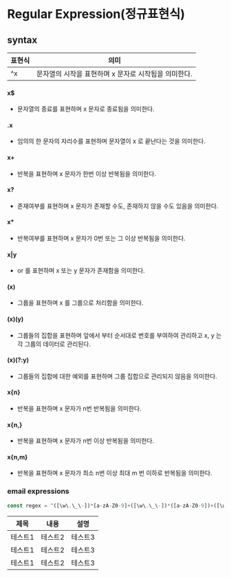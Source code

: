# Regular Expression(정규표현식)

## syntax
|표현식|의미|
|-------|------------------------------------------------------------------------|
|^x|문자열의 시작을 표현하며 x 문자로 시작됨을 의미한다.|
#### x$
+ 문자열의 종료를 표현하며 x 문자로 종료됨을 의미한다.
#### .x
+ 임의의 한 문자의 자리수를 표현하며 문자열이 x 로 끝난다는 것을 의미한다.
#### x+
+ 반복을 표현하며 x 문자가 한번 이상 반복됨을 의미한다.
#### x?
+ 존재여부를 표현하며 x 문자가 존재할 수도, 존재하지 않을 수도 있음을 의미한다.
#### x* 
+ 반복여부를 표현하며 x 문자가 0번 또는 그 이상 반복됨을 의미한다.
#### x|y
+ or 를 표현하며 x 또는 y 문자가 존재함을 의미한다.
#### (x)
+ 그룹을 표현하며 x 를 그룹으로 처리함을 의미한다.
#### (x)(y)
+ 그룹들의 집합을 표현하며 앞에서 부터 순서대로 번호를 부여하여 관리하고 x, y 는 각 그룹의 데이터로 관리된다.
#### (x)(?:y)
+ 그룹들의 집합에 대한 예외를 표현하며 그룹 집합으로 관리되지 않음을 의미한다. 
#### x{n}
+ 반복을 표현하며 x 문자가 n번 반복됨을 의미한다.
#### x{n,}
+ 반복을 표현하며 x 문자가 n번 이상 반복됨을 의미한다.
#### x{n,m}
+ 반복을 표현하며 x 문자가 최소 n번 이상 최대 m 번 이하로 반복됨을 의미한다.



### email expressions
> 
``` javascript
const regex = ^([\w\.\_\-])*[a-zA-Z0-9]+([\w\.\_\-])*([a-zA-Z0-9])+([\w\.\_\-])+@([a-zA-Z0-9]+\.)+[a-zA-Z0-9]{2,8}$;
```


|제목|내용|설명|
|------|---|---|
|테스트1|테스트2|테스트3|
|테스트1|테스트2|테스트3|
|테스트1|테스트2|테스트3|
